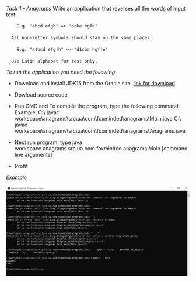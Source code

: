 *Task 1 - Anagrams*
      Write an application that reverses all the words of input text:

        E.g. "abcd efgh" => "dcba hgfe"

      All non-letter symbols should stay on the same places:

        E.g. "a1bcd efg!h" => "d1cba hgf!e"

      Use Latin alphabet for test only.


*To run the application you need the following*

- Download and install JDK15 from the Oracle site. [link for download](https://download.oracle.com/otn-pub/java/jdk/15.0.2%2B7/0d1cfde4252546c6931946de8db48ee2/jdk-15.0.2_windows-x64_bin.exe)

- Dowload source code
- Run CMD and To compile the program, type the following command: 
  Example: 
  C:\ javac workspace\anagrams\src\ua\com\foxminded\anagrams\Main.java
  C:\ javac workspace\anagrams\src\ua\com\foxminded\anagrams\Anagrams.java
- Next run program, type java workspace.anagrams.src.ua.com.foxminded.anagrams.Main [command line arguments]
- Profit


*Example*



![Example](https://github.com/alex-podhurskyi/anagrams/blob/master/docs/example.jpg?raw=true)

